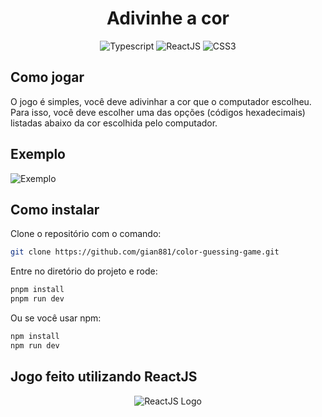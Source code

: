 <h1 align="center"> Adivinhe a cor </h1>

<p align="center">
    <img src="https://img.shields.io/badge/TypeScript-007ACC?style=for-the-badge&logo=typescript&logoColor=white" alt="Typescript">  
    <img src="https://img.shields.io/badge/React-20232A?style=for-the-badge&logo=react&logoColor=61DAFB" alt="ReactJS"> 
    <img src="https://img.shields.io/badge/CSS3-1572B6?style=for-the-badge&logo=css3&logoColor=white" alt="CSS3">
</p>

## Como jogar

O jogo é simples, você deve adivinhar a cor que o computador escolheu. Para isso, você deve escolher uma das opções (códigos hexadecimais) listadas abaixo da cor escolhida pelo computador.

## Exemplo
![Exemplo](../media/exemplo.png?raw=true)

## Como instalar
Clone o repositório com o comando:

```bash
git clone https://github.com/gian881/color-guessing-game.git
```

Entre no diretório do projeto e rode:

```bash
pnpm install
pnpm run dev
```

Ou se você usar npm:

```bash
npm install
npm run dev
```

## Jogo feito utilizando ReactJS
<p align="center">
    <img src="../media/reactjs-icon.svg?raw=true" alt="ReactJS Logo"/>
</p>